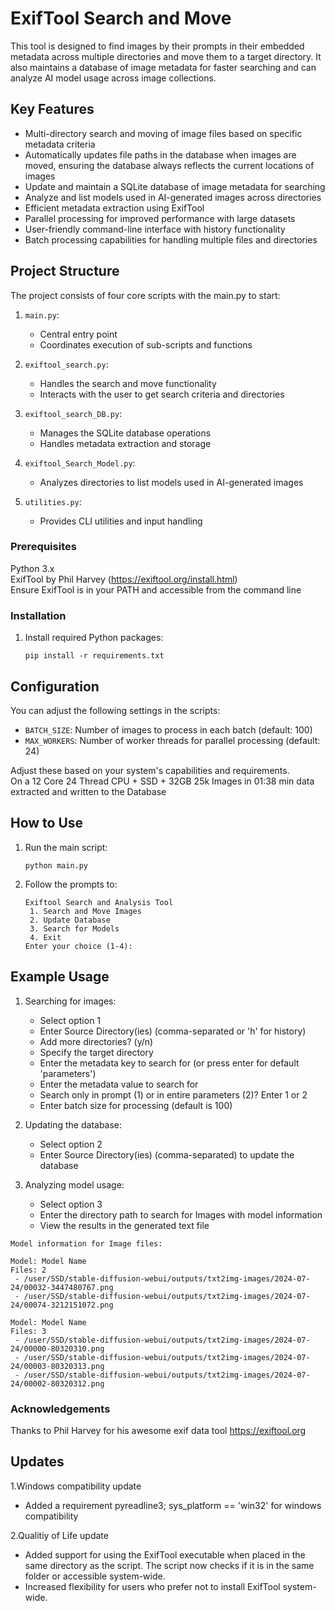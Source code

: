 # ExifTool Search and Move 

This tool is designed to find images by their prompts in their embedded metadata across multiple directories and move them to a target directory. It also maintains a database of image metadata for faster searching and can analyze AI model usage across image collections.

## Key Features

- Multi-directory search and moving of image files based on specific metadata criteria
- Automatically updates file paths in the database when images are moved, ensuring the database always reflects the current locations of images
- Update and maintain a SQLite database of image metadata for searching
- Analyze and list models used in AI-generated images across directories
- Efficient metadata extraction using ExifTool
- Parallel processing for improved performance with large datasets
- User-friendly command-line interface with history functionality
- Batch processing capabilities for handling multiple files and directories


## Project Structure

The project consists of four core scripts with the main.py to start:


1. `main.py`: 
   - Central entry point 
   - Coordinates execution of sub-scripts and functions
   
2. `exiftool_search.py`: 
   - Handles the search and move functionality
   - Interacts with the user to get search criteria and directories

3. `exiftool_search_DB.py`:
   - Manages the SQLite database operations
   - Handles metadata extraction and storage

4. `exiftool_Search_Model.py`:
   - Analyzes directories to list models used in AI-generated images

5. `utilities.py`:
   - Provides CLI utilities and input handling   


### Prerequisites

Python 3.x <br>
ExifTool by Phil Harvey (https://exiftool.org/install.html)<br>
Ensure ExifTool is in your PATH and accessible from the command line

### Installation

1. Install required Python packages:
   ```
   pip install -r requirements.txt
   ```

## Configuration

You can adjust the following settings in the scripts:

- `BATCH_SIZE`: Number of images to process in each batch (default: 100)
- `MAX_WORKERS`: Number of worker threads for parallel processing (default: 24)
   
Adjust these based on your system's capabilities and requirements.<br>
On a 12 Core 24 Thread CPU + SSD + 32GB 25k Images in 01:38 min data extracted and written to the Database


## How to Use

1. Run the main script:
   ```
   python main.py
   ```

2. Follow the prompts to:<br>
   ```
   Exiftool Search and Analysis Tool
    1. Search and Move Images
    2. Update Database
    3. Search for Models
    4. Exit
   Enter your choice (1-4):
   ```


## Example Usage

1. Searching for images:
   - Select option 1 
   - Enter Source Directory(ies) (comma-separated or 'h' for history)
   - Add more directories? (y/n) 
   - Specify the target directory
   - Enter the metadata key to search for (or press enter for default 'parameters')
   - Enter the metadata value to search for
   - Search only in prompt (1) or in entire parameters (2)? Enter 1 or 2
   - Enter batch size for processing (default is 100)

2. Updating the database:
   - Select option 2 
   - Enter Source Directory(ies) (comma-separated) to update the database

3. Analyzing model usage:
   - Select option 3 
   - Enter the directory path to search for Images with model information
   - View the results in the generated text file
  
``` 
Model information for Image files:

Model: Model Name
Files: 2
 - /user/SSD/stable-diffusion-webui/outputs/txt2img-images/2024-07-24/00032-3447480767.png
 - /user/SSD/stable-diffusion-webui/outputs/txt2img-images/2024-07-24/00074-3212151072.png

Model: Model Name
Files: 3
 - /user/SSD/stable-diffusion-webui/outputs/txt2img-images/2024-07-24/00000-80320310.png
 - /user/SSD/stable-diffusion-webui/outputs/txt2img-images/2024-07-24/00003-80320313.png
 - /user/SSD/stable-diffusion-webui/outputs/txt2img-images/2024-07-24/00002-80320312.png
```


### Acknowledgements
  Thanks to Phil Harvey for his awesome exif data tool https://exiftool.org



## Updates

1.Windows compatibility update
- Added a requirement pyreadline3; sys_platform == 'win32' for windows compatibility

2.Qualitiy of Life update
- Added support for using the ExifTool executable when placed in the same directory as the script. The script now checks if it is in the same folder or accessible system-wide.
- Increased flexibility for users who prefer not to install ExifTool system-wide.


